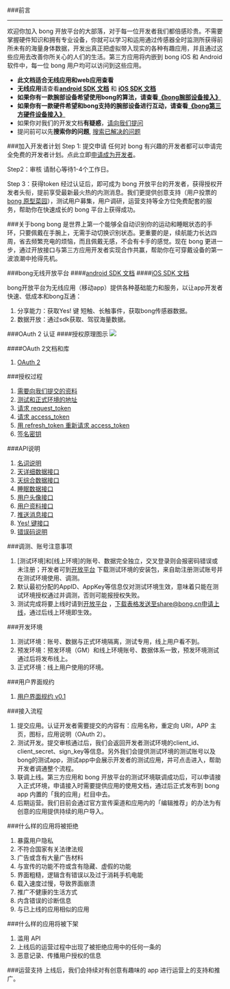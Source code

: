 ###前言
***
欢迎你加入 bong 开放平台的大部落，对于每一位开发者我们都倍感珍贵。不需要掌握硬件知识和拥有专业设备，你就可以学习和运用通过传感器全时监测所获得前所未有的海量身体数据，开发出真正把虚拟带入现实的各种有趣应用，并且通过这些应用去改善你所关心的人们的生活。第三方应用将内嵌到 bong iOS 和 Android 软件中，每一位 bong 用户均可以访问到这些应用。

- **此文档适合无线应用和web应用查看**
- **无线应用**请查看[**android SDK 文档**](docs/android_sdk.md) 和 [**iOS SDK 文档**](docs/ios_sdk.md)
- **如果你有一款腕部设备希望使用bong的算法，请查看[《bong腕部设备接入》](https://github.com/Ginshell/bongOpenPlatform/blob/master/waistdevice.md)**
- **如果你有一款硬件希望和bong支持的腕部设备进行互动，请查看[《bong第三方硬件设备接入》](https://github.com/Ginshell/bongOpenPlatform/blob/master/hardwaredevice.md)**
- 如果你对我们的开发文档**有疑惑**，[请向我们提问](https://github.com/Ginshell/bongOpenPlatform/issues/new)
- 提问前可以先**搜索你的问题**, [搜索已解决的问题](https://github.com/Ginshell/bongOpenPlatform/search?utf8=%E2%9C%93&q=%E8%BE%93%E5%85%A5%E4%BD%A0%E7%9A%84%E9%97%AE%E9%A2%98&type=Issues)

###加入开发者计划
Step 1: 提交申请 
任何对 bong 有兴趣的开发者都可以申请完全免费的开发者计划。点此立即[申请成为开发者](http://www.mikecrm.com/f.php?t=5FJFxc)。

Step2：审核
请耐心等待1-4个工作日。

Step 3：获得token
经过认证后，即可成为 bong 开放平台的开发者，获得授权开发者头衔，提前享受最新最火热的内测消息。我们更提供创意支持（用户投票的 [bong 原型菜园](http://openbong.lofter.com)），测试用户募集，用户调研，运营支持等全方位免费配套的服务，帮助你在快速成长的 bong 平台上获得成功。


###关于bong
bong 是世界上第一个能够全自动识别你的运动和睡眠状态的手环，只要佩戴在手腕上，无需手动切换识别状态。更重要的是，续航能力长达四周，省去频繁充电的烦恼，而且佩戴无感，不会有卡手的感觉。现在 bong 更进一步，通过开放接口与第三方应用开发者实现合作共赢，帮助你在可穿戴设备的第一波浪潮中抢得先机。

###bong无线开放平台
####[android SDK 文档](docs/android_sdk.md)
####[iOS SDK 文档](docs/ios_sdk.md)

bong开放平台为无线应用（移动app）提供各种基础能力和服务，以让app开发者快速、低成本和bong互通：

1. 分享能力：获取Yes! 键 短触、长触事件，获取bong传感器数据。
2. 数据开放：通过sdk获取、驾驭海量数据。

###OAuth 2 认证
####授权原理图示
![](https://raw.githubusercontent.com/Ginshell/bongOpenPlatform/master/images/auth.png)

####OAuth 2文档和库
1. [OAuth 2](http://oauth.net/2/)

###授权过程
1. [需要向我们提交的资料](docs/signup.md)
2. [测试和正式环境的地址](docs/address.md)
3. [请求 request_token](docs/request_token.md)
4. [请求 access_token](docs/access_token.md)
5. [用 refresh_token 重新请求 access_token](docs/refresh_token.md)
6. [签名密钥](docs/signature.md)

###API说明
1. [名词说明](docs/api_term.md)
2. [天详细数据接口](docs/api_bongday.md)
3. [天综合数据接口](docs/api_sum.md)
4. [睡眠数据接口](docs/api_sleep.md)
5. [用户头像接口](docs/avatar.md)
6. [用户资料接口](docs/userinfo.md)
7. [推送消息接口](docs/notification.md)
8. [Yes! 键接口](docs/Yes.md)
9. [错误码说明](docs/error_desc.md)

###调测、账号注意事项
1. [测试环境]和[线上环境]的账号、数据完全独立，交叉登录则会报密码错误或未注册；开发者可到[开放平台](http://www.bong.cn/share/mobile.html)
下载测试环境的安装包，来自助注册测试账号并在测试环境使用、调测。
2. 默认最初分配的AppID、AppKey等信息仅对测试环境生效，意味着只能在测试环境授权通过并调测，否则可能报授权失败。
3. 测试完成将要上线时请到[开放平台](http://www.bong.cn/share/mobile.html) ，下载表格发送至share@bong.cn申请上线，通过后线上环境即生效。

###开发环境
1. 测试环境：账号、数据与正式环境隔离，测试专用，线上用户看不到。
2. 预发环境：预发环境（GM）和线上环境账号、数据体系一致，预发环境测试通过后将发布线上。
3. 正式环境：线上用户使用的环境。


###用户界面规约
1. [用户界面规约 v0.1](docs/uig.md)

###接入流程
1. 提交应用。认证开发者需要提交的内容有：应用名称，重定向 URI，APP 主页，图标，应用说明（OAuth 2）。
2. 测试开发。提交审核通过后，我们会返回开发者测试环境的client_id、client_secret、sign_key等信息。另外我们会提供测试环境的测试账号以及bong的测试app，测试app中会展示开发者的测试应用，并可点击进入，帮助开发者调通整个流程。
3. 联调上线。第三方应用和 bong 开放平台的测试环境联调成功后，可以申请接入正式环境，申请接入时需要提供应用的使用文档，通过后正式发布到 bong app 内置的「我的应用」栏目中去。
4. 后期运营。我们目前会通过官方宣传渠道和应用内的「编辑推荐」的办法为有创意的应用提供持续的用户导入。

###什么样的应用将被拒绝
1. 暴露用户隐私 
2. 不符合国家有关法律法规
3. 广告或含有大量广告材料
4. 与宣传的功能不符或含有隐藏、虚假的功能
5. 界面粗糙，逻辑含有错误以及过于消耗手机电能
6. 载入速度过慢，导致界面崩溃
7. 推广不健康的生活方式
8. 内含错误的诊断信息
9. 与已上线的应用相似的应用

###什么样的应用将被下架
1. 滥用 API
2. 上线后的运营过程中出现了被拒绝应用中的任何一条的
3. 恶意记录、传播用户授权的信息

###运营支持
上线后，我们会持续对有创意有趣味的 app 进行运营上的支持和推广。
